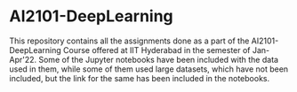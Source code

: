 # AI2101-DeepLearning

This repository contains all the assignments done as a part of the AI2101- DeepLearning Course offered at IIT Hyderabad in the semester of Jan-Apr'22.
Some of the Jupyter notebooks have been included with the data used in them, while some of them used large datasets, which have not been included, but the link for the same has been included in the notebooks.
